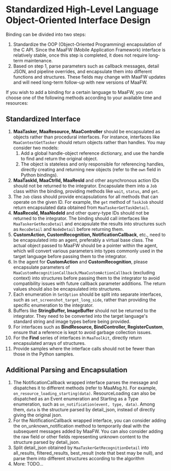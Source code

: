 # Standardized High-Level Language Object-Oriented Interface Design

Binding can be divided into two steps:

1. Standardize the OOP (Object-Oriented Programming) encapsulation of the C API. Since the MaaFW (Mobile Application Framework) interface is relatively stable, once this step is completed, it does not require long-term maintenance.
2. Based on step 1, parse parameters such as callback messages, detail JSON, and pipeline overrides, and encapsulate them into different functions and structures. These fields may change with MaaFW updates and will need long-term follow-up with new versions of MaaFW.

If you wish to add a binding for a certain language to MaaFW, you can choose one of the following methods according to your available time and resources:

## Standardized Interface

1. **MaaTasker, MaaResource, MaaController** should be encapsulated as objects rather than procedural interfaces. For instance, interfaces like `MaaContextGetTasker` should return objects rather than handles. You may consider two models:
    1. Add a global handle-object reference dictionary, and use the handle to find and return the original object.
    2. The object is stateless and only responsible for referencing handles, directly creating and returning new objects (refer to the `own` field in Python bindings).
2. **MaaTaskId, MaaCtrlId, MaaResId** and other asynchronous action IDs should not be returned to the integrator. Encapsulate them into a `Job` class within the binding, providing methods like `wait`, `status`, and `get`.
3. The `Job` class should provide encapsulations for all methods that can operate on the given ID. For example, the `get` method of `TaskJob` should return encapsulated data obtained from `MaaTaskerGetTaskDetail`.
4. **MaaRecoId, MaaNodeId** and other query-type IDs should not be returned to the integrator. The binding should call interfaces like `MaaTaskerGetRecoDetail` and encapsulate the results into structures such as `RecoDetail` and `NodeDetail` before returning them.
5. **CustomAction, CustomRecognition, NotificationCallback**, etc., need to be encapsulated into an agent, preferably a virtual base class. The actual object passed to MaaFW should be a pointer within the agent, which will convert various parameters into types commonly used in the target language before passing them to the integrator.
6. In the agent for **CustomAction** and **CustomRecognition**, please encapsulate parameters of `MaaCustomRecognitionCallback/MaaCustomActionCallback` (excluding context) into structures before passing them to the integrator to avoid compatibility issues with future callback parameter additions. The return values should also be encapsulated into structures.
7. Each enumeration in `SetOption` should be split into separate interfaces, such as `set_screenshot_target_long_side`, rather than providing the specific enumeration to the integrator.
8. Buffers like **StringBuffer, ImageBuffer** should not be returned to the integrator. They need to be converted into the target language's standard string and image types before being provided.
9. For interfaces such as **BindResource, BindController, RegisterCustom**, ensure that a reference is kept to avoid garbage collection issues.
10. For the **Find** series of interfaces in `MaaToolkit`, directly return encapsulated arrays of structures.
11. Provide samples where the interface calls should not be fewer than those in the Python samples.

## Additional Parsing and Encapsulation

1. The NotificationCallback wrapped interface parses the message and dispatches it to different methods (refer to MaaMsg.h). For example, `on_resource_loading_starting(data)`. ResourceLoading can also be dispatched as an Event enumeration and Starting as a Type enumeration, such as `on_notification(event, type, data)`. Among them, `data` is the structure parsed by detail_json, instead of directly giving the original json.
2. For the NotificationCallback wrapped interface, you can consider adding the on_unknown_notification method to temporarily deal with the subsequent messages added by MaaFW. You can also consider adding the raw field or other fields representing unknown content to the structure parsed by detail_json.
3. Split detail_json obtained by `MaaTaskerGetRecognitionDetail` into all_results, filtered_results, best_result (note that best may be null), and parse them into different structures according to the algorithm
4. More: TODO...
